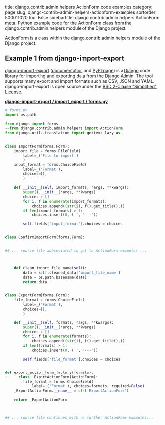 title: django.contrib.admin.helpers ActionForm code examples
category: page
slug: django-contrib-admin-helpers-actionform-examples
sortorder: 500011020
toc: False
sidebartitle: django.contrib.admin.helpers ActionForm
meta: Python example code for the ActionForm class from the django.contrib.admin.helpers module of the Django project.


ActionForm is a class within the django.contrib.admin.helpers module of the Django project.


## Example 1 from django-import-export
[django-import-export](https://github.com/django-import-export/django-import-export)
([documentation](https://django-import-export.readthedocs.io/en/latest/)
and [PyPI page](https://pypi.org/project/django-import-export/))
is a [Django](/django.html) code library for importing and exporting data
from the Django Admin. The tool supports many export and import formats
such as CSV, JSON and YAML. django-import-export is open source under the
[BSD 2-Clause "Simplified" License](https://github.com/django-import-export/django-import-export/blob/master/LICENSE).

[**django-import-export / import_export / forms.py**](https://github.com/django-import-export/django-import-export/blob/master/import_export/./forms.py)

```python
# forms.py
import os.path

from django import forms
~~from django.contrib.admin.helpers import ActionForm
from django.utils.translation import gettext_lazy as _


class ImportForm(forms.Form):
    import_file = forms.FileField(
        label=_('File to import')
        )
    input_format = forms.ChoiceField(
        label=_('Format'),
        choices=(),
        )

    def __init__(self, import_formats, *args, **kwargs):
        super().__init__(*args, **kwargs)
        choices = []
        for i, f in enumerate(import_formats):
            choices.append((str(i), f().get_title(),))
        if len(import_formats) > 1:
            choices.insert(0, ('', '---'))

        self.fields['input_format'].choices = choices


class ConfirmImportForm(forms.Form):


## ... source file abbreviated to get to ActionForm examples ...



    def clean_import_file_name(self):
        data = self.cleaned_data['import_file_name']
        data = os.path.basename(data)
        return data


class ExportForm(forms.Form):
    file_format = forms.ChoiceField(
        label=_('Format'),
        choices=(),
        )

    def __init__(self, formats, *args, **kwargs):
        super().__init__(*args, **kwargs)
        choices = []
        for i, f in enumerate(formats):
            choices.append((str(i), f().get_title(),))
        if len(formats) > 1:
            choices.insert(0, ('', '---'))

        self.fields['file_format'].choices = choices


def export_action_form_factory(formats):
~~    class _ExportActionForm(ActionForm):
        file_format = forms.ChoiceField(
            label=_('Format'), choices=formats, required=False)
    _ExportActionForm.__name__ = str('ExportActionForm')

    return _ExportActionForm



## ... source file continues with no further ActionForm examples...

```

